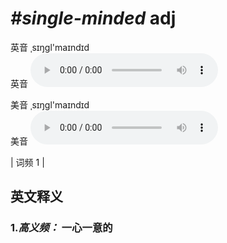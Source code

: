 # ***\#single-minded*** adj
英音 ˌsɪŋɡl'maɪndɪd  
英音
<audio src="./media/single-minded1.aac" controls="controls"></audio>

美音 ˌsɪŋɡl'maɪndɪd  
美音
<audio src="./media/single-minded2.aac" controls="controls"></audio>



| 词频 1 |  

英文释义
---
### 1.*高义频：* **一心一意的**  


